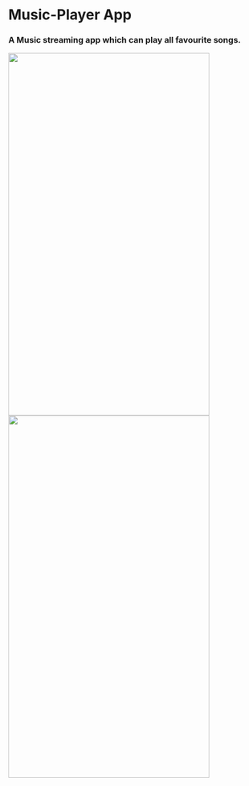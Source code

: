 # Music-Player App

### A Music streaming app which can play all favourite songs.

<img src="https://user-images.githubusercontent.com/63111608/120115485-7e6e8600-c1a1-11eb-867a-43c7ef877ad4.jpeg" width="400" height="720" align="top">     <img src="https://user-images.githubusercontent.com/63111608/120115515-a1009f00-c1a1-11eb-9b09-b83dfe847fb4.jpeg" width="400" height="720" align="top">


